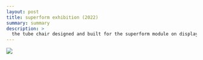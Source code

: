 ```yaml
---
layout: post
title: superform exhibition (2022)
summary: summary
description: >
  the tube chair designed and built for the superform module on display at the royal college of art<br>location: courtyard gallery, royal college of art<br>dates: 4 march 2022<br>project: <a href="https://bsbiro.github.io/projects/tube-chair" style="text-decoration:none" >tube chair</a>
---
```



<div class="slideshow-container">
<img src="https://bsbiro.github.io/exh4.jpg">
</div>

